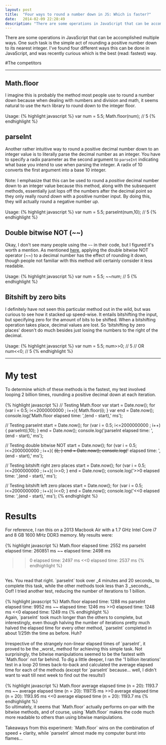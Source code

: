 ```yaml
---
layout: post
title:  "Four ways to round a number down in JS: Which is faster?"
date:   2014-02-09 22:28:49
description: "There are some operations in JavaScript that can be accomplished multiple ways.  One such task is the simple act of rounding a positive number down to its nearest integer."
---
```


There are some operations in JavaScript that can be accomplished multiple ways.  One such task is the simple act of rounding a positive number down to its nearest integer.  I've found four different ways this can be done in JavaScript, and was recently curious which is the best (read: fastest) way.

#The competitors
* * *

## Math.floor

I imagine this is probably the method most people use to round a number down because when dealing with numbers and division and math, it seems natural to use the `Math` library to round down to the integer floor.
<br/>
<br/>
Usage:
{% highlight javascript %}
var num = 5.5;
Math.floor(num);  // 5
{% endhighlight %}

## parseInt

Another rather intuitive way to round a positive decimal number down to an integer value is to literally parse the decimal number as an integer.  You have to specify a radix parameter as the second argument to `parseInt` indicating what base you intend to use when parsing the integer.  A radix of 10 converts the first argument into a base 10 integer.
<br/>
<br/>
Note: I emphasize that this can be used to round a _positive_ decimal number down to an integer value because this method, along with the subsequent methods, essentially just lops off the numbers after the decimal point so they only really round _down_ with a positive number input.  By doing this, they will actually round a negative number _up_.
<br/>
<br/>
Usage:
{% highlight javascript %}
var num = 5.5;
parseInt(num,10);  // 5
{% endhighlight %}

## Double bitwise NOT (~~)

Okay, I don't see many people using the `~~` in their code, but I figured it's worth a mention.  As mentioned [here](http://james.padolsey.com/javascript/double-bitwise-not/), applying the double bitwise NOT operator (~~) to a decimal number has the effect of rounding it down, though people not familiar with this method will certainly consider it less readable.
<br/>
<br/>
Usage:
{% highlight javascript %}
var num = 5.5;
~~num;  // 5
{% endhighlight %}

## Bitshift by zero bits

I definitely have not seen this particular method out in the wild, but was curious to see how it stacked up speed-wise.  It entails bitshifting the input, but specifying zero for the amount of bits to be shifted.  When a bitshifting operation takes place, decimal values are lost.  So 'bitshifting by zero places' doesn't do much besides just losing the numbers to the right of the decimal.
<br/>
<br/>
Usage:
{% highlight javascript %}
var num = 5.5;
num>>0;  // 5
   // OR
num<<0;  // 5
{% endhighlight %}
<br/>
* * *
# My test

To determine which of these methods is the fastest, my test involved looping 2 billion times, rounding a positive decimal down at each iteration.
<br/>
<br/>
{% highlight javascript %}
// Testing Math.floor
var start = Date.now();
for (var i = 0.5; i<=2000000000 ; i++){
  Math.floor(i);
}
var end = Date.now();
console.log('Math.floor elapsed time: ',(end - start),' ms');


// Testing parseInt
start = Date.now();
for (var i = 0.5; i<=2000000000 ; i++){
  parseInt(i,10);
}
end = Date.now();
console.log('parseInt elapsed time: ',(end - start),' ms');


// Testing double bitwise NOT
start = Date.now();
for (var i = 0.5; i<=2000000000 ; i++){
  ~~(i);
}
end = Date.now();
console.log('~~ elapsed time: ',(end - start),' ms');


// Testing bitshift right zero places
start = Date.now();
for (var i = 0.5; i<=2000000000 ; i++){
  i>>0;
}
end = Date.now();
console.log('>>0 elapsed time: ',(end - start),' ms');


// Testing bitshift left zero places
start = Date.now();
for (var i = 0.5; i<=2000000000 ; i++){
  i<<0;
}
end = Date.now();
console.log('<<0 elapsed time: ',(end - start),' ms');
{% endhighlight %}

# Results

For reference, I ran this on a 2013 Macbook Air with a 1.7 GHz Intel Core i7 and 8 GB 1600 MHz DDR3 memory.  My results were:
<br/>
<br/>
{% highlight javascript %}
Math.floor elapsed time:  2552  ms
parseInt elapsed time:  260851  ms
~~ elapsed time:  2498  ms
>>0 elapsed time:  2497  ms
<<0 elapsed time:  2537  ms
{% endhighlight %}
<br/>
Yes.  You read that right.  `parseInt` took over _4 minutes and 20 seconds_ to complete this task, while the other methods took less than 3 _seconds_.  Oof!  I tried another test, reducing the number of iterations to 1 billion.
<br/>
<br/>
{% highlight javascript %}
Math.floor elapsed time:  1288  ms
parseInt elapsed time:  9952  ms
~~ elapsed time:  1246  ms
>>0 elapsed time:  1248  ms
<<0 elapsed time:  1249  ms
{% endhighlight %}
<br/>
Again, `parseInt` took much longer than the others to complete, but interestingly, even though halving the number of iterations pretty much halved the elapsed time for every other method, `parseInt` completed in about 1/25th the time as before.  Huh?
<br/>
<br/>
Irrespective of the strangely non-linear elapsed times of `parseInt`, it proved to be the _worst_ method for achieving this simple task.  Not surprisingly, the bitwise manipulations seemed to be the fastest with `Math.floor` not far behind.  To dig a little deeper, I ran the '1 billion iterations' test in a loop 20 times back-to-back and calculated the average elapsed time for each of the methods (except for `parseInt` because... well, I didn't want to wait till next week to find out the results!)
<br/>
<br/>
{% highlight javascript %}
Math.floor average elapsed time (n = 20):  1193.7 ms
~~ average elapsed time (n = 20):  1197.15 ms
>>0 average elapsed time (n = 20):  1193.95 ms
<<0 average elapsed time (n = 20):  1193.7 ms
{% endhighlight %}
<br/>
So ultimately, it seems that `Math.floor` actually performs on-par with the bitwise methods, and of course, using `Math.floor` makes the code much more readable to others than using bitwise manipulations.
<br/>
<br/>
Takeaways from this experiment:  `Math.floor` wins on the combination of speed + clarity, while `parseInt` almost made my computer burst into flames...
